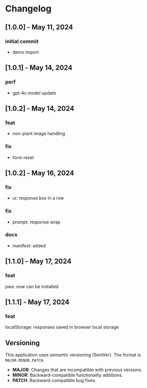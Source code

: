 # Changelog

## [1.0.0] - May 11, 2024
### initial commit
- demo import

## [1.0.1] - May 14, 2024
### perf
- gpt-4o model update

## [1.0.2] - May 14, 2024
### feat
- non-plant image handling
### fix
- form reset

## [1.0.2] - May 16, 2024
### fix
- ui: response box in a row
### fix
- prompt: response wrap
### docs
- manifest: added

## [1.1.0] - May 17, 2024
### feat
pwa: now can be installed

## [1.1.1] - May 17, 2024
### feat
localStorage: responses saved in browser local storage





## Versioning

This application uses semantic versioning (SemVer). The format is `MAJOR.MINOR.PATCH`.

- **MAJOR**: Changes that are incompatible with previous versions.
- **MINOR**: Backward-compatible functionality additions.
- **PATCH**: Backward-compatible bug fixes.